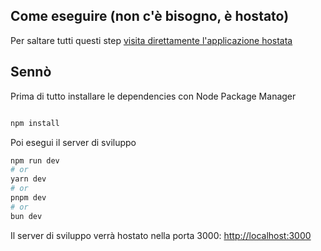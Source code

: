 ## Come eseguire (non c'è bisogno, è hostato)

Per saltare tutti questi step [visita direttamente l'applicazione hostata](https://nextjs.org/docs)

## Sennò

Prima di tutto installare le dependencies con Node Package Manager

```bash

npm install

```

Poi esegui il server di sviluppo

```bash
npm run dev
# or
yarn dev
# or
pnpm dev
# or
bun dev
```

Il server di sviluppo verrà hostato nella porta 3000: [http://localhost:3000](http://localhost:3000)
